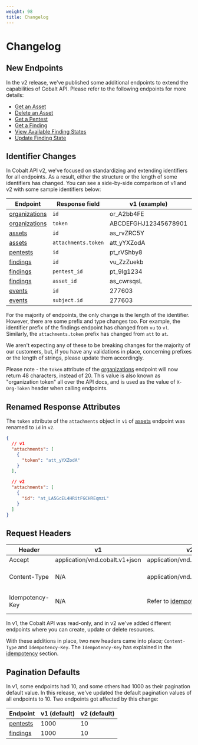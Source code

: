 ```yaml
---
weight: 98
title: Changelog
---
```


# Changelog

## New Endpoints

In the v2 release, we've published some additional endpoints to extend the capabilities of Cobalt API. Please refer to
the following endpoints for more details:

- [Get an Asset](#get-an-asset)
- [Delete an Asset](#delete-an-asset)
- [Get a Pentest](#get-a-pentest)
- [Get a Finding](#get-a-finding)
- [View Available Finding States](#view-available-finding-states)
- [Update Finding State](#update-finding-state)

## Identifier Changes

In Cobalt API v2, we've focused on standardizing and extending identifiers for all endpoints. As a result, either
the structure or the length of some identifiers has changed. You can see a side-by-side comparison of v1 and v2
with some sample identifiers below:

| Endpoint                        | Response field      | v1 (example)         | v2 (example)                           |
|---------------------------------|---------------------|----------------------|--------------------------------------------------|
| [organizations](#organizations) | `id`                | or_A2bb4FE           | or_Uevoq7MyoYsPT9NPc3conL                        |
| [organizations](#organizations) | `token`             | ABCDEFGHJ12345678901 | ASDFGHJKLQWERTYUM1234567890ABCDEFGH1234567891234 |
| [assets](#get-all-assets)       | `id`                | as_rvZRC5Y           | as_GZgcehapJUNh6mjNuqsE4T                        |
| [assets](#get-all-assets)       | `attachments.token` | att_yYXZodA          | at_LA5GcEL4HRitFGCHREqmzL                        |
| [pentests](#get-all-pentests)   | `id`                | pt_rVShby8           | pt_JQJpAAMjyc8sVtXW2X2Aq5                        |
| [findings](#findings)           | `id`                | vu_ZzZuekb           | vl_3sP2RCWWUajc3oRXmbQ4j9                        |
| [findings](#findings)           | `pentest_id`        | pt_9Ig1234           | pt_PEtv4dqnwGV2efZhLw3BM5                        |
| [findings](#findings)           | `asset_id`          | as_cwrsqsL           | as_HcChCMueiPQQgvckmZtRSd                        |
| [events](#events)               | `id`                | 277603               | ac_Y35JcpGoakrjUSVjtVpXyH                        |
| [events](#events)               | `subject.id`        | 277603               | ac_Y35JcpGoakrjUSVjtVpXyH                        |

For the majority of endpoints, the only change is the length of the identifier. However, there are some prefix and type
changes too. For example, the identifier prefix of the findings endpoint has changed from `vu` to `vl`. Similarly,
the `attachments.token` prefix has changed from `att` to `at`.

We aren't expecting any of these to be breaking changes for the majority of our customers, but, if you have any
validations in place, concerning prefixes or the length of strings, please update them accordingly.

Please note - the `token` attribute of the [organizations](#organizations) endpoint will now return 48 characters,
instead of 20. This value is also known as "organization token" all over the API docs, and is used as the value of
`X-Org-Token` header when calling endpoints.

## Renamed Response Attributes

The `token` attribute of the `attachments` object in `v1` of [assets](#get-all-assets) endpoint was renamed to `id` in `v2`.

```json
{
  // v1
  "attachments": [
    {
      "token": "att_yYXZodA"
    }
  ],

  // v2
  "attachments": [
    {
      "id": "at_LA5GcEL4HRitFGCHREqmzL"
    }
  ]
}
```

## Request Headers

| Header          | v1                             | v2                                   | Description                                |
|-----------------|--------------------------------|--------------------------------------|--------------------------------------------|
| Accept          | application/vnd.cobalt.v1+json | application/vnd.cobalt.v2+json       | --                                         |
| Content-Type    | N/A                            | application/vnd.cobalt.v2+json       | Required for POST/PUT/DELETE HTTP methods  |
| Idempotency-Key | N/A                            | Refer to [idempotency](#idempotency) | Suggested for POST/PUT/DELETE HTTP methods |

In v1, the Cobalt API was read-only, and in v2 we've added different endpoints where you can create, update or delete
resources.

With these additions in place, two new headers came into place; `Content-Type` and `Idempotency-Key`. The
`Idempotency-Key` has explained in the [idempotency](#idempotency) section.

## Pagination Defaults

In v1, some endpoints had 10, and some others had 1000 as their pagination default value. In this release, we've
updated the default pagination values of all endpoints to 10. Two endpoints got affected by this change:

| Endpoint                        | v1 (default)  | v2 (default) |
|---------------------------------|---------------|--------------|
| [pentests](#organizations)      | 1000          | 10           |
| [findings](#organizations)      | 1000          | 10           |
